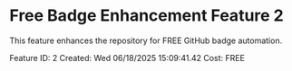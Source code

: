 # Free Badge Enhancement Feature 2 
 
This feature enhances the repository for FREE GitHub badge automation. 
 
Feature ID: 2 
Created: Wed 06/18/2025 15:09:41.42 
Cost: FREE 
